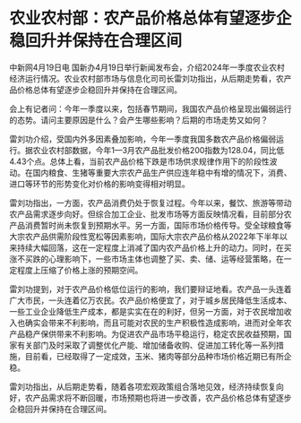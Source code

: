 # 农业农村部：农产品价格总体有望逐步企稳回升并保持在合理区间

中新网4月19日电
国新办4月19日举行新闻发布会，介绍2024年一季度农业农村经济运行情况。农业农村部市场与信息化司司长雷刘功指出，从后期走势看，农产品价格总体有望逐步企稳回升并保持在合理区间。

会上有记者问：今年一季度以来，包括春节期间，我国农产品价格呈现出偏弱运行的态势。请问主要原因是什么？会产生哪些影响？后期的市场走势又如何？

雷刘功介绍，受国内外多因素叠加影响，今年一季度我国多数农产品价格偏弱运行。据农业农村部数据，今年1—3月农产品批发价格200指数为128.04，同比低4.43个点。总体上看，当前农产品价格下跌是市场供求规律作用下的阶段性波动。在国内粮食、生猪等重要大宗农产品生产供应连年稳中有增的情况下，消费、进口等环节的形势变化对价格的影响变得相对明显。

雷刘功指出，一方面，农产品消费仍处于恢复过程。今年以来，餐饮、旅游等带动农产品需求逐步向好。但综合加工企业、批发市场等方面反映情况看，目前部分农产品消费暂时尚未恢复到预期水平。另一方面，国际市场价格传导。受全球粮食等大宗农产品供需阶段性宽松等因素影响，国际大宗农产品价格从2022年下半年以来持续大幅回落，这在一定程度上消减了国内农产品价格上升的动力。同时，在买涨不买跌的心理影响下，一些市场主体也调整了买、卖、储、运等经营策略，在一定程度上压缩了价格上涨的预期空间。

雷刘功提到，对于农产品价格低位运行的影响，我们要辩证地看。农产品一头连着广大市民，一头连着亿万农民。农产品价格便宜了，对于城乡居民降低生活成本、一些工业企业降低生产成本，都是实实在在的利好，但另一方面，对于农民增加收入也确实会带来不利影响，而且可能对农民的生产积极性造成影响，进而对全年农产品稳产保供带来不利影响。为促进农产品市场平稳运行，稳定农民收益预期，国家有关部门及时采取了调整优化产能、增加储备收购、促进加工转化等一系列措施，目前看，已经取得了一定成效，玉米、猪肉等部分品种市场价格近期已有所企稳。

雷刘功指出，从后期走势看，随着各项宏观政策组合落地见效，经济持续恢复向好，农产品需求将不断回暖，市场预期也将进一步改善，农产品价格总体有望逐步企稳回升并保持在合理区间。

